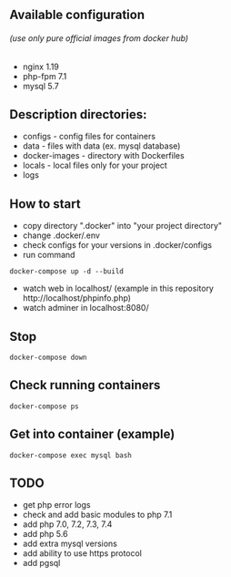 ## Available configuration
###### (use only pure official images from docker hub)
- nginx 1.19
- php-fpm 7.1
- mysql 5.7

## Description directories:

- configs - config files for containers
- data - files with data (ex. mysql database)
- docker-images - directory with Dockerfiles
- locals - local files only for your project
- logs

## How to start

- copy directory ".docker" into "your project directory"
- change .docker/.env
- check configs for your versions in .docker/configs
- run command
```shell
docker-compose up -d --build
```
- watch web in localhost/ (example in this repository http://localhost/phpinfo.php)
- watch adminer in localhost:8080/

## Stop

```shell
docker-compose down
```

## Check running containers

```shell
docker-compose ps
```

## Get into container (example)

```shell
docker-compose exec mysql bash
```

## TODO

- get php error logs
- check and add basic modules to php 7.1
- add php 7.0, 7.2, 7.3, 7.4
- add php 5.6
- add extra mysql versions
- add ability to use https protocol
- add pgsql
